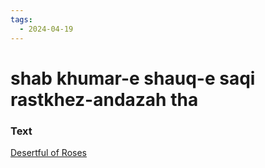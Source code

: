```yaml
---
tags:
  - 2024-04-19
---
```

# shab khumar-e shauq-e saqi rastkhez-andazah tha

### Text
[Desertful of Roses](https://franpritchett.com/00ghalib/018/index_018.html)


